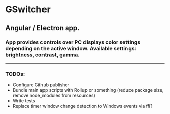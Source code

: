 # GSwitcher

## Angular / Electron app.
### App provides controls over PC displays color settings depending on the active window. Available settings: brightness, contrast, gamma.
---
### TODOs:
* Configure Github publisher
* Bundle main app scripts with Rollup or something (reduce package size, remove node_modules from resources)
* Write tests
* Replace timer window change detection to Windows events via ffi?